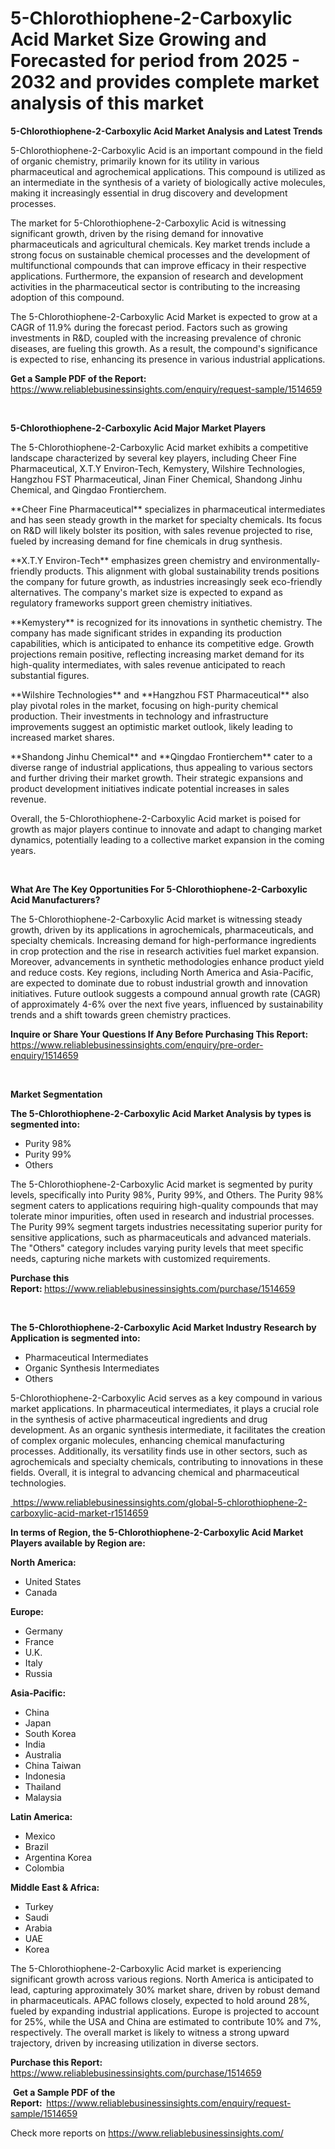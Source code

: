 <p><h1>5-Chlorothiophene-2-Carboxylic Acid Market Size Growing and Forecasted for period from 2025 - 2032 and provides complete market analysis of this market</h1></p><p><strong>5-Chlorothiophene-2-Carboxylic Acid Market Analysis and Latest Trends</strong></p>
<p><p>5-Chlorothiophene-2-Carboxylic Acid is an important compound in the field of organic chemistry, primarily known for its utility in various pharmaceutical and agrochemical applications. This compound is utilized as an intermediate in the synthesis of a variety of biologically active molecules, making it increasingly essential in drug discovery and development processes. </p><p>The market for 5-Chlorothiophene-2-Carboxylic Acid is witnessing significant growth, driven by the rising demand for innovative pharmaceuticals and agricultural chemicals. Key market trends include a strong focus on sustainable chemical processes and the development of multifunctional compounds that can improve efficacy in their respective applications. Furthermore, the expansion of research and development activities in the pharmaceutical sector is contributing to the increasing adoption of this compound.</p><p>The 5-Chlorothiophene-2-Carboxylic Acid Market is expected to grow at a CAGR of 11.9% during the forecast period. Factors such as growing investments in R&D, coupled with the increasing prevalence of chronic diseases, are fueling this growth. As a result, the compound's significance is expected to rise, enhancing its presence in various industrial applications.</p></p>
<p><strong>Get a Sample PDF of the Report:&nbsp;</strong> <a href="https://www.reliablebusinessinsights.com/enquiry/request-sample/1514659?utm_campaign=3048&utm_medium=2&utm_source=Github&utm_content=ia&utm_term=29032025&utm_id=5-chlorothiophene-2-carboxylic-acid">https://www.reliablebusinessinsights.com/enquiry/request-sample/1514659</a></p>
<p>&nbsp;</p>
<p><strong>5-Chlorothiophene-2-Carboxylic Acid Major Market Players</strong></p>
<p><p>The 5-Chlorothiophene-2-Carboxylic Acid market exhibits a competitive landscape characterized by several key players, including Cheer Fine Pharmaceutical, X.T.Y Environ-Tech, Kemystery, Wilshire Technologies, Hangzhou FST Pharmaceutical, Jinan Finer Chemical, Shandong Jinhu Chemical, and Qingdao Frontierchem. </p><p>**Cheer Fine Pharmaceutical** specializes in pharmaceutical intermediates and has seen steady growth in the market for specialty chemicals. Its focus on R&D will likely bolster its position, with sales revenue projected to rise, fueled by increasing demand for fine chemicals in drug synthesis.</p><p>**X.T.Y Environ-Tech** emphasizes green chemistry and environmentally-friendly products. This alignment with global sustainability trends positions the company for future growth, as industries increasingly seek eco-friendly alternatives. The company's market size is expected to expand as regulatory frameworks support green chemistry initiatives.</p><p>**Kemystery** is recognized for its innovations in synthetic chemistry. The company has made significant strides in expanding its production capabilities, which is anticipated to enhance its competitive edge. Growth projections remain positive, reflecting increasing market demand for its high-quality intermediates, with sales revenue anticipated to reach substantial figures.</p><p>**Wilshire Technologies** and **Hangzhou FST Pharmaceutical** also play pivotal roles in the market, focusing on high-purity chemical production. Their investments in technology and infrastructure improvements suggest an optimistic market outlook, likely leading to increased market shares.</p><p>**Shandong Jinhu Chemical** and **Qingdao Frontierchem** cater to a diverse range of industrial applications, thus appealing to various sectors and further driving their market growth. Their strategic expansions and product development initiatives indicate potential increases in sales revenue.</p><p>Overall, the 5-Chlorothiophene-2-Carboxylic Acid market is poised for growth as major players continue to innovate and adapt to changing market dynamics, potentially leading to a collective market expansion in the coming years.</p></p>
<p>&nbsp;</p>
<p><strong>What Are The Key Opportunities For 5-Chlorothiophene-2-Carboxylic Acid Manufacturers?</strong></p>
<p><p>The 5-Chlorothiophene-2-Carboxylic Acid market is witnessing steady growth, driven by its applications in agrochemicals, pharmaceuticals, and specialty chemicals. Increasing demand for high-performance ingredients in crop protection and the rise in research activities fuel market expansion. Moreover, advancements in synthetic methodologies enhance product yield and reduce costs. Key regions, including North America and Asia-Pacific, are expected to dominate due to robust industrial growth and innovation initiatives. Future outlook suggests a compound annual growth rate (CAGR) of approximately 4-6% over the next five years, influenced by sustainability trends and a shift towards green chemistry practices.</p></p>
<p><strong>Inquire or Share Your Questions If Any Before Purchasing This Report:</strong> <a href="https://www.reliablebusinessinsights.com/enquiry/pre-order-enquiry/1514659?utm_campaign=3048&utm_medium=2&utm_source=Github&utm_content=ia&utm_term=29032025&utm_id=5-chlorothiophene-2-carboxylic-acid">https://www.reliablebusinessinsights.com/enquiry/pre-order-enquiry/1514659</a></p>
<p>&nbsp;</p>
<p><strong>Market Segmentation</strong></p>
<p><strong>The 5-Chlorothiophene-2-Carboxylic Acid Market Analysis by types is segmented into:</strong></p>
<p><ul><li>Purity 98%</li><li>Purity 99%</li><li>Others</li></ul></p>
<p><p>The 5-Chlorothiophene-2-Carboxylic Acid market is segmented by purity levels, specifically into Purity 98%, Purity 99%, and Others. The Purity 98% segment caters to applications requiring high-quality compounds that may tolerate minor impurities, often used in research and industrial processes. The Purity 99% segment targets industries necessitating superior purity for sensitive applications, such as pharmaceuticals and advanced materials. The "Others" category includes varying purity levels that meet specific needs, capturing niche markets with customized requirements.</p></p>
<p><strong>Purchase this Report:&nbsp;</strong><a href="https://www.reliablebusinessinsights.com/purchase/1514659?utm_campaign=3048&utm_medium=2&utm_source=Github&utm_content=ia&utm_term=29032025&utm_id=5-chlorothiophene-2-carboxylic-acid">https://www.reliablebusinessinsights.com/purchase/1514659</a></p>
<p>&nbsp;</p>
<p><strong>The 5-Chlorothiophene-2-Carboxylic Acid Market Industry Research by Application is segmented into:</strong></p>
<p><ul><li>Pharmaceutical Intermediates</li><li>Organic Synthesis Intermediates</li><li>Others</li></ul></p>
<p><p>5-Chlorothiophene-2-Carboxylic Acid serves as a key compound in various market applications. In pharmaceutical intermediates, it plays a crucial role in the synthesis of active pharmaceutical ingredients and drug development. As an organic synthesis intermediate, it facilitates the creation of complex organic molecules, enhancing chemical manufacturing processes. Additionally, its versatility finds use in other sectors, such as agrochemicals and specialty chemicals, contributing to innovations in these fields. Overall, it is integral to advancing chemical and pharmaceutical technologies.</p></p>
<p><a href="https://www.reliablebusinessinsights.com/global-5-chlorothiophene-2-carboxylic-acid-market-r1514659?utm_campaign=3048&utm_medium=2&utm_source=Github&utm_content=ia&utm_term=29032025&utm_id=5-chlorothiophene-2-carboxylic-acid">&nbsp;https://www.reliablebusinessinsights.com/global-5-chlorothiophene-2-carboxylic-acid-market-r1514659</a></p>
<p><strong>In terms of Region, the 5-Chlorothiophene-2-Carboxylic Acid Market Players available by Region are:</strong></p>
<p>
    <p> <strong> North America: </strong>
        <ul>
            <li>United States</li>
            <li>Canada</li>
        </ul>
        </p> 
    <p> <strong> Europe: </strong>
        <ul>
            <li>Germany</li>
            <li>France</li>
            <li>U.K.</li>
            <li>Italy</li>
            <li>Russia</li>
        </ul>
        </p> 
    <p> <strong> Asia-Pacific: </strong>
        <ul>
            <li>China</li>
            <li>Japan</li>
            <li>South Korea</li>
            <li>India</li>
            <li>Australia</li>
            <li>China Taiwan</li>
            <li>Indonesia</li>
            <li>Thailand</li>
            <li>Malaysia</li>
        </ul>
        </p> 
    <p> <strong> Latin America: </strong>
        <ul>
            <li>Mexico</li>
            <li>Brazil</li>
            <li>Argentina Korea</li>
            <li>Colombia</li>
        </ul>
        </p> 
    <p> <strong> Middle East & Africa: </strong>
        <ul>
            <li>Turkey</li>
            <li>Saudi</li>
            <li>Arabia</li>
            <li>UAE</li>
            <li>Korea</li>
        </ul>
    </p>
    </p>
<p><p>The 5-Chlorothiophene-2-Carboxylic Acid market is experiencing significant growth across various regions. North America is anticipated to lead, capturing approximately 30% market share, driven by robust demand in pharmaceuticals. APAC follows closely, expected to hold around 28%, fueled by expanding industrial applications. Europe is projected to account for 25%, while the USA and China are estimated to contribute 10% and 7%, respectively. The overall market is likely to witness a strong upward trajectory, driven by increasing utilization in diverse sectors.</p></p>
<p><strong>Purchase this Report: </strong><a href="https://www.reliablebusinessinsights.com/purchase/1514659?utm_campaign=3048&utm_medium=2&utm_source=Github&utm_content=ia&utm_term=29032025&utm_id=5-chlorothiophene-2-carboxylic-acid">https://www.reliablebusinessinsights.com/purchase/1514659</a></p>
<p>&nbsp;<strong>Get a Sample PDF of the Report:&nbsp;&nbsp;</strong><a href="https://www.reliablebusinessinsights.com/enquiry/request-sample/1514659?utm_campaign=3048&utm_medium=2&utm_source=Github&utm_content=ia&utm_term=29032025&utm_id=5-chlorothiophene-2-carboxylic-acid">https://www.reliablebusinessinsights.com/enquiry/request-sample/1514659</a></p>
<p><strong></strong></p>
<p>Check more reports on <a href="https://www.reliablebusinessinsights.com/?utm_campaign=3048&utm_medium=2&utm_source=Github&utm_content=ia&utm_term=29032025&utm_id=5-chlorothiophene-2-carboxylic-acid">https://www.reliablebusinessinsights.com/</a></p>
